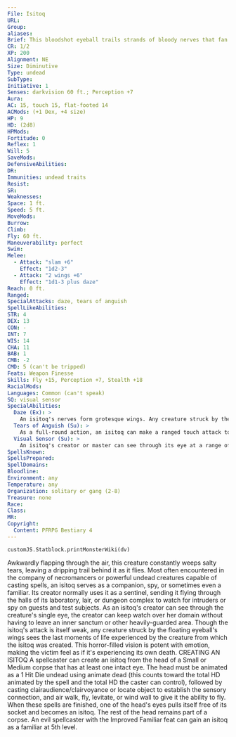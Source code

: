 ```yaml
---
File: Isitoq
URL: 
Group: 
aliases: 
Brief: This bloodshot eyeball trails strands of bloody nerves that fan out like flapping wings.
CR: 1/2
XP: 200
Alignment: NE
Size: Diminutive
Type: undead
SubType: 
Initiative: 1
Senses: darkvision 60 ft.; Perception +7
Aura: 
AC: 15, touch 15, flat-footed 14
ACMods: (+1 Dex, +4 size)
HP: 9
HD: (2d8)
HPMods: 
Fortitude: 0
Reflex: 1
Will: 5
SaveMods: 
DefensiveAbilities: 
DR: 
Immunities: undead traits
Resist: 
SR: 
Weaknesses: 
Space: 1 ft.
Speed: 5 ft.
MoveMods: 
Burrow: 
Climb: 
Fly: 60 ft.
Maneuverability: perfect
Swim: 
Melee: 
  - Attack: "slam +6"
    Effect: "1d2-3"
  - Attack: "2 wings +6"
    Effect: "1d1-3 plus daze"
Reach: 0 ft.
Ranged: 
SpecialAttacks: daze, tears of anguish
SpellLikeAbilities: 
STR: 4
DEX: 13
CON: -
INT: 7
WIS: 14
CHA: 11
BAB: 1
CMB: -2
CMD: 5 (can't be tripped)
Feats: Weapon Finesse
Skills: Fly +15, Perception +7, Stealth +18
RacialMods: 
Languages: Common (can't speak)
SQ: visual sensor
SpecialAbilities:
  Daze (Ex): >
    An isitoq's nerves form grotesque wings. Any creature struck by the creature's wings must succeed at a DC 11 Will save or be dazed for 1 round as the target's mind is flooded with images of the last seconds of the isitoq's existence as a living creature. This is a mind-affecting fear effect. The save DC is Charisma-based.
  Tears of Anguish (Su): >
    As a full-round action, an isitoq can make a ranged touch attack to squirt tears into the eyes of a creature within 30 feet. If the target fails a DC 11 saving throw, it experiences the effect of the isitoq's daze ability. The save DC is Charisma-based.
  Visual Sensor (Su): >
    An isitoq's creator or master can see through its eye at a range of 60 feet, using the eye's normal vision and darkvision. The following spells have a 5% chance per caster level of the isitoq's creator of operating through the isitoq: detect chaos, detect evil, detect good, detect law, detect magic, and message. If the creator is 15th level or higher, the following spells have the same chance of functioning through the isitoq: read magic and tongues.
SpellsKnown: 
SpellsPrepared: 
SpellDomains: 
Bloodline: 
Environment: any
Temperature: any
Organization: solitary or gang (2-8)
Treasure: none
Race: 
Class: 
MR: 
Copyright:
  Content: PFRPG Bestiary 4
---
```

```dataviewjs
customJS.Statblock.printMonsterWiki(dv)
```
Awkwardly flapping through the air, this creature constantly weeps salty tears, leaving a dripping trail behind it as it flies. Most often encountered in the company of necromancers or powerful undead creatures capable of casting spells, an isitoq serves as a companion, spy, or sometimes even a familiar. Its creator normally uses it as a sentinel, sending it flying through the halls of its laboratory, lair, or dungeon complex to watch for intruders or spy on guests and test subjects. As an isitoq's creator can see through the creature's single eye, the creator can keep watch over her domain without having to leave an inner sanctum or other heavily-guarded area. Though the isitoq's attack is itself weak, any creature struck by the floating eyeball's wings sees the last moments of life experienced by the creature from which the isitoq was created. This horror-filled vision is potent with emotion, making the victim feel as if it's experiencing its own death.  CREATING AN ISITOQ A spellcaster can create an isitoq from the head of a Small or Medium corpse that has at least one intact eye. The head must be animated as a 1 Hit Die undead using animate dead (this counts toward the total HD animated by the spell and the total HD the caster can control), followed by casting clairaudience/clairvoyance or locate object to establish the sensory connection, and air walk, fly, levitate, or wind wall to give it the ability to fly. When these spells are finished, one of the head's eyes pulls itself free of its socket and becomes an isitoq. The rest of the head remains part of a corpse. An evil spellcaster with the Improved Familiar feat can gain an isitoq as a familiar at 5th level.

